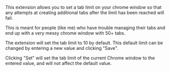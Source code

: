 This extension allows you to set a tab limit on your chrome window so that any attempts at creating additional tabs after the limit has been reached will fail. 

This is meant for people (like me) who have trouble managing their tabs and end up with a very messy chrome window with 50+ tabs.

The extension will set the tab limit to 10 by default. This default limit can be changed by entering a new value and clicking "Save".

Clicking "Set" will set the tab limit of the current Chrome window to the entered value, and will not affect the default value.
